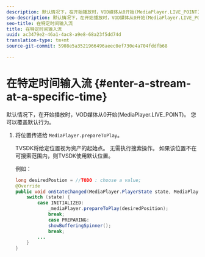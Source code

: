 ```yaml
---
description: 默认情况下，在开始播放时，VOD媒体从0开始(MediaPlayer.LIVE_POINT)。 您可以覆盖默认行为。
seo-description: 默认情况下，在开始播放时，VOD媒体从0开始(MediaPlayer.LIVE_POINT)。 您可以覆盖默认行为。
seo-title: 在特定时间输入流
title: 在特定时间输入流
uuid: ac3479e2-46a1-4ac8-a9e8-68a23f5dd74d
translation-type: tm+mt
source-git-commit: 5908e5a3521966496aeec0ef730e4a704fddfb68

---
```



# 在特定时间输入流 {#enter-a-stream-at-a-specific-time}

默认情况下，在开始播放时，VOD媒体从0开始(MediaPlayer.LIVE_POINT)。 您可以覆盖默认行为。

1. 将位置传递给 `MediaPlayer.prepareToPlay`。

   TVSDK将给定位置视为资产的起始点。 无需执行搜索操作。 如果该位置不在可搜索范围内，则TVSDK使用默认位置。

   例如：

   ```java
   long desiredPostion = //TODO : choose a value; 
   @Override 
   public void onStateChanged(MediaPlayer.PlayerState state, MediaPlayerNotification notification) { 
       switch (state) { 
           case INITIALIZED: 
               _mediaPlayer.prepareToPlay(desiredPosition); 
               break; 
               case PREPARING: 
               showBufferingSpinner(); 
               break; 
           ... 
       } 
   } 
   ```

